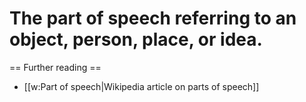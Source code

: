 # The part of speech referring to an object, person, place, or idea.

== Further reading ==
* [[w:Part of speech|Wikipedia article on parts of speech]]